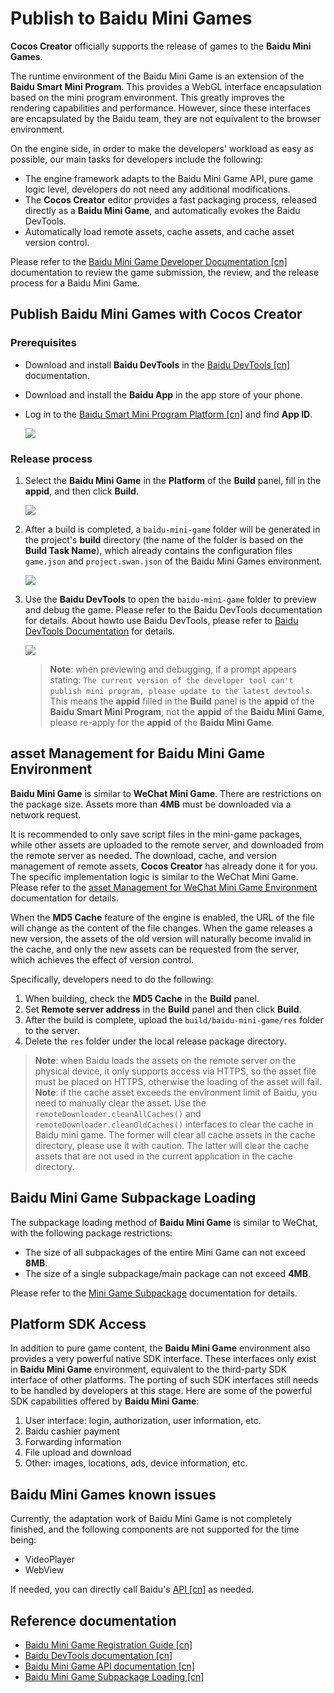 # Publish to Baidu Mini Games

**Cocos Creator** officially supports the release of games to the **Baidu Mini Games**.

The runtime environment of the Baidu Mini Game is an extension of the **Baidu Smart Mini Program**. This provides a WebGL interface encapsulation based on the mini program environment. This greatly improves the rendering capabilities and performance. However, since these interfaces are encapsulated by the Baidu team, they are not equivalent to the browser environment.

On the engine side, in order to make the developers' workload as easy as possible, our main tasks for developers include the following:

- The engine framework adapts to the Baidu Mini Game API, pure game logic level, developers do not need any additional modifications.
- The **Cocos Creator** editor provides a fast packaging process, released directly as a **Baidu Mini Game**, and automatically evokes the Baidu DevTools.
- Automatically load remote assets, cache assets, and cache asset version control.

Please refer to the [Baidu Mini Game Developer Documentation [cn]](https://smartprogram.baidu.com/docs/game/) documentation to review the game submission, the review, and the release process for a Baidu Mini Game.

## Publish Baidu Mini Games with Cocos Creator

### Prerequisites

- Download and install **Baidu DevTools** in the [Baidu DevTools [cn]](https://smartprogram.baidu.com/docs/game/tutorials/howto/dev/) documentation.
- Download and install the **Baidu App** in the app store of your phone.
- Log in to the [Baidu Smart Mini Program Platform [cn]](https://smartprogram.baidu.com/developer/index.html) and find **App ID**.

  ![](./publish-baidugame/appid.png)

### Release process

1. Select the **Baidu Mini Game** in the **Platform** of the **Build** panel, fill in the **appid**, and then click **Build**.

    ![](./publish-baidugame/build.png)

2. After a build is completed, a `baidu-mini-game` folder will be generated in the project's **build** directory (the name of the folder is based on the **Build Task Name**), which already contains the configuration files `game.json` and `project.swan.json` of the Baidu Mini Games environment.

    ![](./publish-baidugame/package.png)

3. Use the **Baidu DevTools** to open the `baidu-mini-game` folder to preview and debug the game. Please refer to the Baidu DevTools documentation for details. About how ​​to use Baidu DevTools, please refer to [Baidu DevTools Documentation](https://smartprogram.baidu.com/docs/game/tutorials/howto/dev/) for details.

    ![](./publish-baidugame/preview.png)

    > **Note**: when previewing and debugging, if a prompt appears stating: `The current version of the developer tool can't publish mini program, please update to the latest devtools`. This means the **appid** filled in the **Build** panel is the **appid** of the **Baidu Smart Mini Program**, not the **appid** of the **Baidu Mini Game**, please re-apply for the **appid** of the **Baidu Mini Game**.

## asset Management for Baidu Mini Game Environment

**Baidu Mini Game** is similar to **WeChat Mini Game**. There are restrictions on the package size. Assets more than **4MB** must be downloaded via a network request.

It is recommended to only save script files in the mini-game packages, while other assets are uploaded to the remote server, and downloaded from the remote server as needed. The download, cache, and version management of remote assets, **Cocos Creator** has already done it for you. The specific implementation logic is similar to the WeChat Mini Game. Please refer to the [asset Management for WeChat Mini Game Environment](./publish-wechatgame.md) documentation for details.

When the **MD5 Cache** feature of the engine is enabled, the URL of the file will change as the content of the file changes. When the game releases a new version, the assets of the old version will naturally become invalid in the cache, and only the new assets can be requested from the server, which achieves the effect of version control.

Specifically, developers need to do the following:

1. When building, check the **MD5 Cache** in the **Build** panel.
2. Set **Remote server address** in the **Build** panel and then click **Build**.
3. After the build is complete, upload the `build/baidu-mini-game/res` folder to the server.
4. Delete the `res` folder under the local release package directory.

> **Note**: when Baidu loads the assets on the remote server on the physical device, it only supports access via HTTPS, so the asset file must be placed on HTTPS, otherwise the loading of the asset will fail.
> **Note**: if the cache asset exceeds the environment limit of Baidu, you need to manually clear the asset. Use the `remoteDownloader.cleanAllCaches()` and `remoteDownloader.cleanOldCaches()` interfaces to clear the cache in Baidu mini game. The former will clear all cache assets in the cache directory, please use it with caution. The latter will clear the cache assets that are not used in the current application in the cache directory.

## Baidu Mini Game Subpackage Loading

The subpackage loading method of **Baidu Mini Game** is similar to WeChat, with the following package restrictions:

- The size of all subpackages of the entire Mini Game can not exceed **8MB**.
- The size of a single subpackage/main package can not exceed **4MB**.

Please refer to the [Mini Game Subpackage](subpackage.md) documentation for details.

## Platform SDK Access

In addition to pure game content, the **Baidu Mini Game** environment also provides a very powerful native SDK interface. These interfaces only exist in **Baidu Mini Game** environment, equivalent to the third-party SDK interface of other platforms. The porting of such SDK interfaces still needs to be handled by developers at this stage. Here are some of the powerful SDK capabilities offered by **Baidu Mini Game**:

1. User interface: login, authorization, user information, etc.
2. Baidu cashier payment
3. Forwarding information
4. File upload and download
5. Other: images, locations, ads, device information, etc.

## Baidu Mini Games known issues

Currently, the adaptation work of Baidu Mini Game is not completely finished, and the following components are not supported for the time being:

- VideoPlayer
- WebView

If needed, you can directly call Baidu's [API [cn]](https://smartprogram.baidu.com/docs/game/api/openApi/authorize/) as needed.

## Reference documentation

- [Baidu Mini Game Registration Guide [cn]](https://smartprogram.baidu.com/docs/game/)
- [Baidu DevTools documentation [cn]](https://smartprogram.baidu.com/docs/game/tutorials/howto/dev/)
- [Baidu Mini Game API documentation [cn]](https://smartprogram.baidu.com/docs/game/api/openApi/authorize/)
- [Baidu Mini Game Subpackage Loading [cn]](https://smartprogram.baidu.com/docs/game/tutorials/subpackages/sub/)
